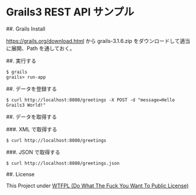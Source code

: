 # Grails3 REST API サンプル

##. Grails Install
 
https://grails.org/download.html から grails-3.1.6.zip をダウンロードして適当に展開、Path を通しておく。

##. 実行する

```
$ grails
grails> run-app
```

##. データを登録する

```
$ curl http://localhost:8080/greetings -X POST -d "message=Hello Grails3 World!"
```

##. データを取得する

###. XML で取得する

```
$ curl http://localhost:8080/greetings
```

###. JSON で取得する

```
$ curl http://localhost:8080/greetings.json
```

##. License

This Project under [WTFPL (Do What The Fuck You Want To Public License)](https://github.com/nohshima/grails3-rest-api/blob/master/LICENSE.txt)
 
